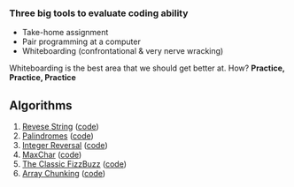 ### Three big tools to evaluate coding ability

- Take-home assignment
- Pair programming at a computer
- Whiteboarding (confrontational & very nerve wracking)

Whiteboarding is the best area that we should get better at. How? **Practice, Practice, Practice**

## Algorithms

1. [Revese String](./reversestring/README.md) ([code](./reversestring/index.js))
2. [Palindromes](./palindrome/README.md) ([code](./palindrome/index.js))
3. [Integer Reversal](./reverseint/README.md) ([code](./reverseint/index.js))
4. [MaxChar](./maxchar/README.md) ([code](./maxchar/index.js))
5. [The Classic FizzBuzz](./reverseint/README.md) ([code](./reverseint/index.js))
6. [Array Chunking](./chunk/README.md) ([code](./chunk/index.js))
